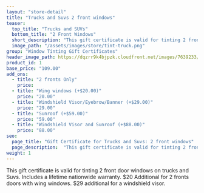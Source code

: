```yaml
---
layout: "store-detail"
title: "Trucks and Suvs 2 front windows"
teaser:
  top_title: "Trucks and SUVs"
  bottom_title: "2 Front Windows"
  short_description: "This gift certificate is valid for tinting 2 front door windows on trucks and Suvs."
  image_path: "/assets/images/store/tint-truck.png"
group: "Window Tinting Gift Certificates"
header_image_path: https://dqzrr9k4bjpzk.cloudfront.net/images/7639233/341145255.jpg
product_id: 1
base_price: "109.00"
add_ons:
  - title: "2 fronts Only"
    price:
  - title: "Wing windows (+$20.00)"
    price: "20.00"
  - title: "Windshield Visor/Eyeb​row/Banner (+$29.00)"
    price: "29.00"
  - title: "Sunroof (+$59.00)"
    price: "59.00"
  - title: "Windshield Visor and Sunroof (+$88.00)"
    price: "88.00"
seo:
  page_title: "Gift Certificate for Trucks and Suvs: 2 front windows"
  page_description:  "This gift certificate is valid for tinting 2 front door windows on trucks and Suvs."
weight: 1
---
```

This gift certificate is valid for tinting 2 front door windows on trucks and Suvs. Includes a lifetime nationwide warranty. $20 Additional for 2 fronts doors with wing windows. $29 additional for a windshield visor.
